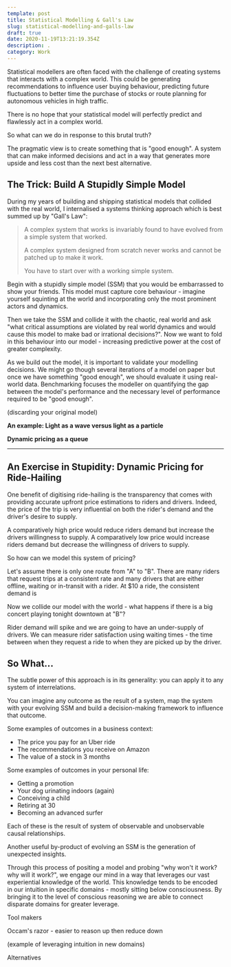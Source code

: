 ```yaml
---
template: post
title: Statistical Modelling & Gall's Law
slug: statistical-modelling-and-galls-law
draft: true
date: 2020-11-19T13:21:19.354Z
description: .
category: Work
---
```

Statistical modellers are often faced with the challenge of creating systems that interacts with a complex world. This could be generating recommendations to influence user buying behaviour, predicting future fluctuations to better time the purchase of stocks or route planning for autonomous vehicles in high traffic.

There is no hope that your statistical model will perfectly predict and flawlessly act in a complex world.

So what can we do in response to this brutal truth?

The pragmatic view is to create something that is "good enough". A system that can make informed decisions and act in a way that generates more upside and less cost than the next best alternative.

## The Trick: Build A Stupidly Simple Model

During my years of building and shipping statistical models that collided with the real world, I internalised a systems thinking approach which is best summed up by "Gall's Law":

> A complex system that works is invariably found to have evolved from a simple system that worked. 
>
> A complex system designed from scratch never works and cannot be patched up to make it work. 
>
> You have to start over with a working simple system.

Begin with a stupidly simple model (SSM) that you would be embarrassed to show your friends. This model must capture core behaviour - imagine yourself squinting at the world and incorporating only the most prominent actors and dynamics.

Then we take the SSM and collide it with the chaotic, real world and ask "what critical assumptions are violated by real world dynamics and would cause this model to make bad or irrational decisions?". Now we want to fold in this behaviour into our model - increasing predictive power at the cost of greater complexity.

As we build out the model, it is important to validate your modelling decisions. We might go though several iterations of a model on paper but once we have something "good enough", we should evaluate it using real-world data. Benchmarking focuses the modeller on quantifying the gap between the model's performance and the necessary level of performance required to be "good enough".

(discarding your original model)

**An example: Light as a wave versus light as a particle** 

**Dynamic pricing as a queue**

****

## **An Exercise in Stupidity: Dynamic Pricing for Ride-Hailing**

One benefit of digitising ride-hailing is the transparency that comes with providing accurate upfront price estimations to riders and drivers. Indeed, the price of the trip is very influential on both the rider's demand and the driver's desire to supply.

A comparatively high price would reduce riders demand but increase the drivers willingness to supply. A comparatively low price would increase riders demand but decrease the willingness of drivers to supply.

So how can we model this system of pricing?

Let's assume there is only one route from "A" to "B". There are many riders that request trips at a consistent rate and many drivers that are either offline, waiting or in-transit with a rider. At $10 a ride, the consistent demand is

Now we collide our model with the world - what happens if there is a big concert playing tonight downtown at "B"? 

Rider demand will spike and we are going to have an under-supply of drivers. We can measure rider satisfaction using waiting times - the time between when they request a ride to when they are picked up by the driver.





## So What...

The subtle power of this approach is in its generality: you can apply it to any system of interrelations.

You can imagine any outcome as the result of a system, map the system with your evolving SSM and build a decision-making framework to influence that outcome.

Some examples of outcomes in a business context:

* The price you pay for an Uber ride
* The recommendations you receive on Amazon
* The value of a stock in 3 months

Some examples of outcomes in your personal life:

* Getting a promotion
* Your dog urinating indoors (again)
* Conceiving a child
* Retiring at 30
* Becoming an advanced surfer

Each of these is the result of system of observable and unobservable causal relationships.

Another useful by-product of evolving an SSM is the generation of unexpected insights.

Through this process of positing a model and probing "why won't it work? why will it work?", we engage our mind in a way that leverages our vast experiential knowledge of the world. This knowledge tends to be encoded in our intuition in specific domains - mostly sitting below consciousness. By bringing it to the level of conscious reasoning we are able to connect disparate domains for greater leverage.

Tool makers

Occam's razor - easier to reason up then reduce down

(example of leveraging intuition in new domains)

Alternatives



##
